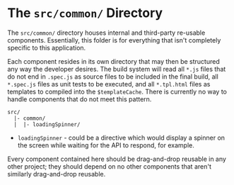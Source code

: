 # The `src/common/` Directory

The `src/common/` directory houses internal and third-party re-usable
components. Essentially, this folder is for everything that isn't completely
specific to this application.

Each component resides in its own directory that may then be structured any way
the developer desires. The build system will read all `*.js` files that do not
end in `.spec.js` as source files to be included in the final build, all
`*.spec.js` files as unit tests to be executed, and all `*.tpl.html` files as
templates to compiled into the `$templateCache`. There is currently no way to
handle components that do not meet this pattern.

```
src/
  |- common/
  |  |- loadingSpinner/
```

- `loadingSpinner` - could be a directive which would display a spinner on the screen while waiting for the API to respond, for example.

Every component contained here should be drag-and-drop reusable in any other 
project; they should depend on no other components that aren't similarly 
drag-and-drop reusable.

